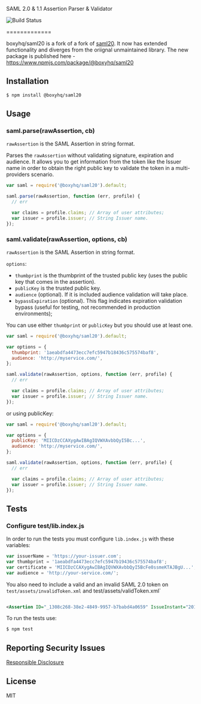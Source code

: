 SAML 2.0 & 1.1 Assertion Parser & Validator

![Build Status](https://github.com/boxyhq/saml20-maintained/actions/workflows/node.js.yml/badge.svg)

=============

boxyhq/saml20 is a fork of a fork of [saml20](https://github.com/leandrob/saml20). It now has extended functionality and diverges from the oriignal unmaintained library. The new package is published here - https://www.npmjs.com/package/@boxyhq/saml20

## Installation

```bash
$ npm install @boxyhq/saml20
```

## Usage

### saml.parse(rawAssertion, cb)

`rawAssertion` is the SAML Assertion in string format.

Parses the `rawAssertion` without validating signature, expiration and audience. It allows you to get information from the token like the Issuer name in order to obtain the right public key to validate the token in a multi-providers scenario.

```javascript
var saml = require('@boxyhq/saml20').default;

saml.parse(rawAssertion, function (err, profile) {
  // err

  var claims = profile.claims; // Array of user attributes;
  var issuer = profile.issuer; // String Issuer name.
});
```

### saml.validate(rawAssertion, options, cb)

`rawAssertion` is the SAML Assertion in string format.

`options`:

- `thumbprint` is the thumbprint of the trusted public key (uses the public key that comes in the assertion).
- `publicKey` is the trusted public key.
- `audience` (optional). If it is included audience validation will take place.
- `bypassExpiration` (optional). This flag indicates expiration validation bypass (useful for testing, not recommended in production environments);

You can use either `thumbprint` or `publicKey` but you should use at least one.

```javascript
var saml = require('@boxyhq/saml20').default;

var options = {
  thumbprint: '1aeabdfa4473ecc7efc5947b18436c575574baf8',
  audience: 'http://myservice.com/',
};

saml.validate(rawAssertion, options, function (err, profile) {
  // err

  var claims = profile.claims; // Array of user attributes;
  var issuer = profile.issuer; // String Issuer name.
});
```

or using publicKey:

```javascript
var saml = require('@boxyhq/saml20').default;

var options = {
  publicKey: 'MIICDzCCAXygAwIBAgIQVWXAvbbQyI5Bc...',
  audience: 'http://myservice.com/',
};

saml.validate(rawAssertion, options, function (err, profile) {
  // err

  var claims = profile.claims; // Array of user attributes;
  var issuer = profile.issuer; // String Issuer name.
});
```

## Tests

### Configure test/lib.index.js

In order to run the tests you must configure `lib.index.js` with these variables:

```javascript
var issuerName = 'https://your-issuer.com';
var thumbprint = '1aeabdfa4473ecc7efc5947b19436c575574baf8';
var certificate = 'MIICDzCCAXygAwIBAgIQVWXAvbbQyI5BcFe0ssmeKTAJBgU...';
var audience = 'http://your-service.com/';
```

You also need to include a valid and an invalid SAML 2.0 token on `test/assets/invalidToken.xml` and test/assets/validToken.xml`

```xml

<Assertion ID="_1308c268-38e2-4849-9957-b7babd4a0659" IssueInstant="2014-03-01T04:04:52.919Z" Version="2.0" xmlns="urn:oasis:names:tc:SAML:2.0:assertion"><Issuer>https://your-issuer.com/</Issuer><ds:Signature xmlns:ds="http://www.w3.org/2000/09/xmldsig#"><ds:SignedInfo><ds:CanonicalizationMethod Algorithm="http://www.w3.org/2001/10/xml-exc-c14n#" /><ds:SignatureMethod Algorithm="http://www.w3.org/2001/04/xmldsig-more#rsa-sha256" /><ds:Reference URI="#_1308c268-38e2-4849-9957-b7babd4a0659"><ds:Transforms><ds:Transform Algorithm="http://www.w3.org/2000/09/xmldsig#enveloped-signature" /><ds:Transform Algorithm="http://www.w3.org/2001/10/xml-exc-c14n#" /></ds:Transforms><ds:DigestMethod Algorithm="http://www.w3.org/2001/04/xmlenc#sha256" /><ds:DigestValue>qJQjAuaj7adyLkl6m3T1oRhtYytu4bebq9JcQObZIu8=</ds:DigestValue></ds:Reference></ds:SignedInfo><ds:SignatureValue>amPTOSqkEq5ppbCyUgGgm....</Assertion>

```

To run the tests use:

```bash
$ npm test
```

## Reporting Security Issues

[Responsible Disclosure](SECURITY.md)

## License

MIT

